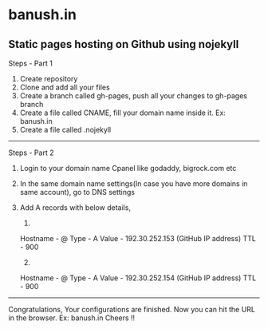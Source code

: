 # banush.in
Static pages hosting on Github using nojekyll
-----------------------------------------------------------

Steps - Part 1

1. Create repository
2. Clone and add all your files
3. Create a branch called gh-pages, push all your changes to gh-pages branch
4. Create a file called CNAME, fill your domain name inside it. Ex: banush.in
5. Create a file called .nojekyll

----------------------------------------------------------

Steps - Part 2

1. Login to your domain name Cpanel like godaddy, bigrock.com etc
2. In the same domain name settings(In case you have more domains in same account), go to DNS settings
3. Add A records with below details, 
    
    1.
    Hostname - @
    Type - A
    Value - 192.30.252.153 (GitHub IP address)
    TTL - 900
    
    2.
    Hostname - @
    Type - A
    Value - 192.30.252.154 (GitHub IP address)
    TTL - 900
    
----------------------------------------------------------
Congratulations, Your configurations are finished. 
Now you can hit the URL in the browser. Ex: banush.in
Cheers !!
    

